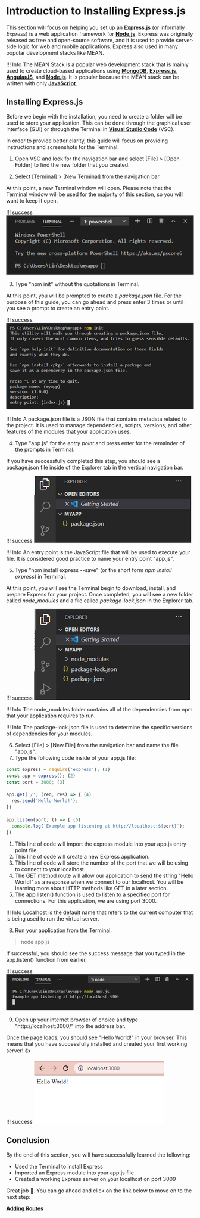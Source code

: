 # Introduction to Installing Express.js

This section will focus on helping you set up an [**Express.js**](https://expressjs.com/) (or informally *Express*) is a web application framework for [**Node.js**](https://nodejs.org/). Express was originally released as free and open-source software, and it is used to provide server-side logic for web and mobile applications. Express also used in many popular development stacks like MEAN.

!!! Info
The MEAN Stack is a popular web development stack that is mainly used to create cloud-based applications using [**MongoDB**](https://www.mongodb.com/), [**Express.js**](https://expressjs.com/), [**AngularJS**](https://angularjs.org/), and [**Node.js**](https://nodejs.org/). It is popular because the MEAN stack can be written with only [**JavaScript**](https://www.javascript.com/).

## Installing Express.js

Before we begin with the installation, you need to create a folder will be used to store your application. This can be done through the graphical user interface (GUI) or through the Terminal in [**Visual Studio Code**](https://code.visualstudio.com/download) (VSC).

In order to provide better clarity, this guide will focus on providing instructions and screenshots for the Terminal.

1. Open VSC and look for the navigation bar and select [File] > [Open Folder] to find the new folder that you created.

2. Select [Terminal] > [New Terminal] from the navigation bar.




At this point, a new Terminal window will open. Please note that the Terminal window will be used for the majority of this section, so you will want to keep it open.




!!! success
![Example of a Terminal window opened in VSC](images/installing-express-step1.png)

3. Type "npm init" without the quotations in Terminal.




At this point, you will be prompted to create a *package.json* file. For the purpose of this guide, you can go ahead and press enter 3 times or until you see a prompt to create an entry point.



!!! success
![Example of a using npm init and reaching the entry point prompt in your terminal](images/installing-express-step3.png)




!!! Info
A package.json file is a JSON file that contains metadata related to the project. It is used to manage dependencies, scripts, versions, and other features of the modules that your application uses.

4. Type "app.js" for the *entry point* and press enter for the remainder of the prompts in Terminal.




If you have successfully completed this step, you should see a package.json file inside of the Explorer tab in the vertical navigation bar.




!!! success
![Example successfully creating a package.json file](images/installing-express-step4.png)




!!! Info
An entry point is the JavaScript file that will be used to execute your file. It is considered good practice to name your entry point "app.js".

5. Type "npm install express --save" (or the short form *npm install express*) in Terminal.




At this point, you will see the Terminal begin to download, install, and prepare Express for your project. Once completed, you will see a new folder called *node_modules* and a file called *package-lock.json* in the Explorer tab.




!!! success
![Example successfully creating a package.json file](images/installing-express-step5.png)




!!! Info
The node_modules folder contains all of the dependencies from npm that your application requires to run.




!!! Info
The package-lock.json file is used to determine the specific versions of dependencies for your modules.

6. Select [File] > [New File] from the navigation bar and name the file "app.js".
7. Type the following code inside of your app.js file:

``` {.js .annotate}
const express = require('express'); (1)
const app = express(); (2)
const port = 3000; (3)

app.get('/', (req, res) => { (4)
  res.send('Hello World!'); 
})

app.listen(port, () => { (5)
  console.log(`Example app listening at http://localhost:${port}`);
})
```

1. This line of code will import the express module into your app.js entry point file.
2. This line of code will create a new Express application.
3. This line of code will store the number of the port that we will be using to connect to your localhost.
4. The GET method route will allow our application to send the string "Hello World!" as a response when we connect to our localhost. You will be learning more about HTTP methods like GET in a later section.
5. The app.listen() function is used to listen to a specified port for connections. For this application, we are using port 3000.




!!! Info
Localhost is the default name that refers to the current computer that is being used to run the virtual server.

8. Run your application from the Terminal.
> node app.js




If successful, you should see the success message that you typed in the app.listen() function from earlier.




!!! success
![Example of the Terminal displaying "Example app listening at http://localhost:3000" when the application is run](images/installing-express-step13.png)




9. Open up your internet browser of choice and type "http://localhost:3000/" into the address bar.




Once the page loads, you should see "Hello World!" in your browser. This means that you have successfully installed and created your first working server! 👍




!!! success
![Example of the browser displaying the words "Hello World!"](images/installing-express-step14.png)

## Conclusion

By the end of this section, you will have successfully learned the following:

- Used the Terminal to install Express
- Imported an Express module into your app.js file
- Created a working Express server on your localhost on port 3009

Great job 🤗. You can go ahead and click on the link below to move on to the next step:

**[Adding Routes]()**